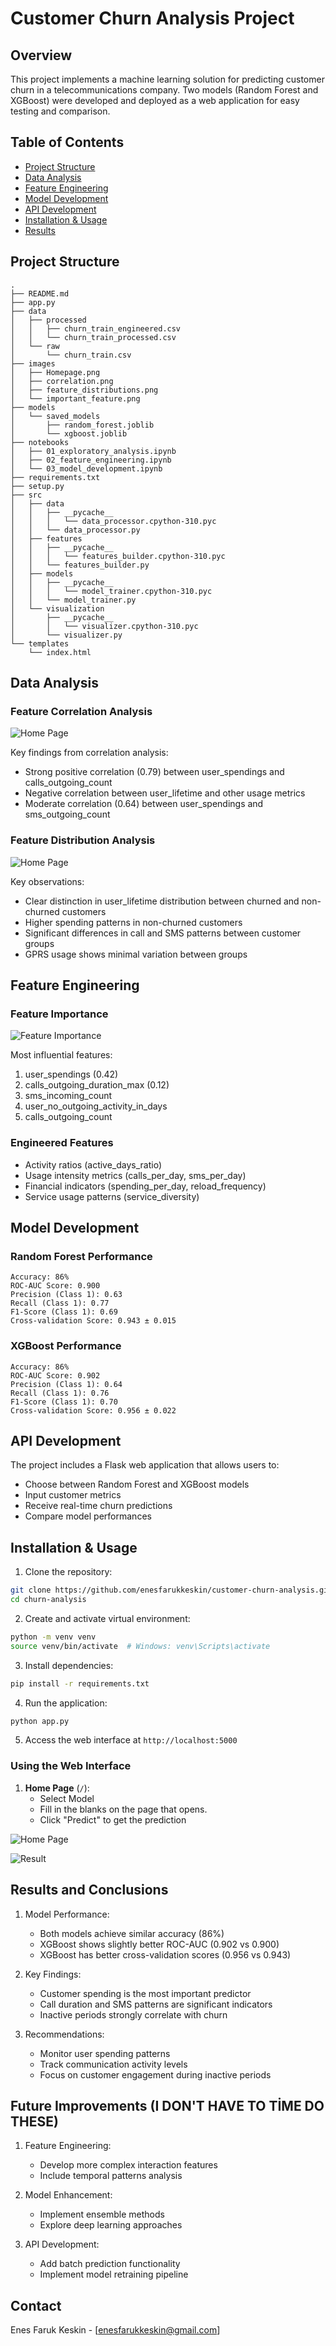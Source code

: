# Customer Churn Analysis Project

## Overview
This project implements a machine learning solution for predicting customer churn in a telecommunications company. Two models (Random Forest and XGBoost) were developed and deployed as a web application for easy testing and comparison.

## Table of Contents
- [Project Structure](#project-structure)
- [Data Analysis](#data-analysis)
- [Feature Engineering](#feature-engineering)
- [Model Development](#model-development)
- [API Development](#api-development)
- [Installation & Usage](#installation--usage)
- [Results](#results)

## Project Structure
```
.
├── README.md
├── app.py
├── data
│   ├── processed
│   │   ├── churn_train_engineered.csv
│   │   └── churn_train_processed.csv
│   └── raw
│       └── churn_train.csv
├── images
│   ├── Homepage.png
│   ├── correlation.png
│   ├── feature_distributions.png
│   └── important_feature.png
├── models
│   └── saved_models
│       ├── random_forest.joblib
│       └── xgboost.joblib
├── notebooks
│   ├── 01_exploratory_analysis.ipynb
│   ├── 02_feature_engineering.ipynb
│   └── 03_model_development.ipynb
├── requirements.txt
├── setup.py
├── src
│   ├── data
│   │   ├── __pycache__
│   │   │   └── data_processor.cpython-310.pyc
│   │   └── data_processor.py
│   ├── features
│   │   ├── __pycache__
│   │   │   └── features_builder.cpython-310.pyc
│   │   └── features_builder.py
│   ├── models
│   │   ├── __pycache__
│   │   │   └── model_trainer.cpython-310.pyc
│   │   └── model_trainer.py
│   └── visualization
│       ├── __pycache__
│       │   └── visualizer.cpython-310.pyc
│       └── visualizer.py
└── templates
    └── index.html
```

## Data Analysis

### Feature Correlation Analysis
![Home Page](images/correlation.png)

Key findings from correlation analysis:
- Strong positive correlation (0.79) between user_spendings and calls_outgoing_count
- Negative correlation between user_lifetime and other usage metrics
- Moderate correlation (0.64) between user_spendings and sms_outgoing_count

### Feature Distribution Analysis
![Home Page](images/feature_distributions.png)

Key observations:
- Clear distinction in user_lifetime distribution between churned and non-churned customers
- Higher spending patterns in non-churned customers
- Significant differences in call and SMS patterns between customer groups
- GPRS usage shows minimal variation between groups

## Feature Engineering

### Feature Importance
![Feature Importance](images/important_feature.png)

Most influential features:
1. user_spendings (0.42)
2. calls_outgoing_duration_max (0.12)
3. sms_incoming_count
4. user_no_outgoing_activity_in_days
5. calls_outgoing_count

### Engineered Features
- Activity ratios (active_days_ratio)
- Usage intensity metrics (calls_per_day, sms_per_day)
- Financial indicators (spending_per_day, reload_frequency)
- Service usage patterns (service_diversity)

## Model Development

### Random Forest Performance
```
Accuracy: 86%
ROC-AUC Score: 0.900
Precision (Class 1): 0.63
Recall (Class 1): 0.77
F1-Score (Class 1): 0.69
Cross-validation Score: 0.943 ± 0.015
```

### XGBoost Performance
```
Accuracy: 86%
ROC-AUC Score: 0.902
Precision (Class 1): 0.64
Recall (Class 1): 0.76
F1-Score (Class 1): 0.70
Cross-validation Score: 0.956 ± 0.022
```

## API Development
The project includes a Flask web application that allows users to:
- Choose between Random Forest and XGBoost models
- Input customer metrics
- Receive real-time churn predictions
- Compare model performances

## Installation & Usage

1. Clone the repository:
```bash
git clone https://github.com/enesfarukkeskin/customer-churn-analysis.git
cd churn-analysis
```

2. Create and activate virtual environment:
```bash
python -m venv venv
source venv/bin/activate  # Windows: venv\Scripts\activate
```

3. Install dependencies:
```bash
pip install -r requirements.txt
```

4. Run the application:
```bash
python app.py
```

5. Access the web interface at `http://localhost:5000`

### Using the Web Interface

1. **Home Page** (`/`):
   - Select Model
   - Fill in the blanks on the page that opens.
   - Click "Predict" to get the prediction

![Home Page](images/Homepage.png)

![Result](images/result.png)

## Results and Conclusions

1. Model Performance:
   - Both models achieve similar accuracy (86%)
   - XGBoost shows slightly better ROC-AUC (0.902 vs 0.900)
   - XGBoost has better cross-validation scores (0.956 vs 0.943)

2. Key Findings:
   - Customer spending is the most important predictor
   - Call duration and SMS patterns are significant indicators
   - Inactive periods strongly correlate with churn

3. Recommendations:
   - Monitor user spending patterns
   - Track communication activity levels
   - Focus on customer engagement during inactive periods

## Future Improvements (I DON'T HAVE TO TİME DO THESE)
1. Feature Engineering:
   - Develop more complex interaction features
   - Include temporal patterns analysis

2. Model Enhancement:
   - Implement ensemble methods
   - Explore deep learning approaches

3. API Development:
   - Add batch prediction functionality
   - Implement model retraining pipeline

## Contact

Enes Faruk Keskin - [enesfarukkeskin@gmail.com]

